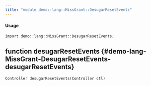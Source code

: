 ```yaml
---
title: "module demo::lang::MissGrant::DesugarResetEvents"
---
```


#### Usage

`import demo::lang::MissGrant::DesugarResetEvents;`


## function desugarResetEvents {#demo-lang-MissGrant-DesugarResetEvents-desugarResetEvents}

```rascal
Controller desugarResetEvents(Controller ctl)

```

